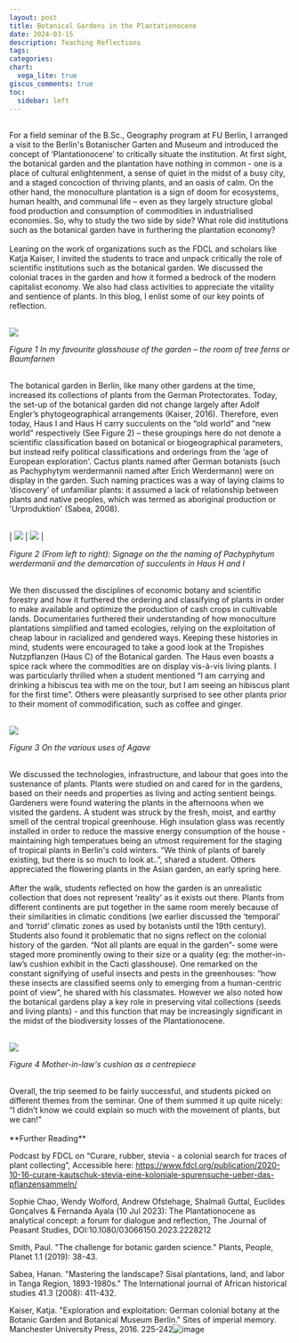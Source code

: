 ```yaml
---
layout: post
title: Botanical Gardens in the Plantationocene
date: 2024-03-15
description: Teaching Reflections
tags: 
categories: 
chart:
  vega_lite: true
giscus_comments: true
toc:
  sidebar: left
---
```


<br>

<div style="text-align: left">
For a field seminar of the B.Sc., Geography program at FU Berlin, I arranged a visit to the Berlin's Botanischer Garten and Museum and introduced the concept of ‘Plantationocene’ to critically situate the institution. At first sight, the botanical garden and the plantation have nothing in common - one is a place of cultural enlightenment, a sense of quiet in the midst of a busy city, and a staged concoction of thriving plants, and an oasis of calm. On the other hand, the monoculture plantation is a sign of doom for ecosystems, human health, and communal life – even as they largely structure global food production and consumption of commodities in industrialised economies. So, why to study the two side by side? What role did institutions such as the botanical garden have in furthering the plantation economy?
</div>

<br>

<div style="text-align: left">
Leaning on the work of organizations such as the FDCL and scholars like Katja Kaiser, I invited the students to trace and unpack critically the role of scientific institutions such as the botanical garden. We discussed the colonial traces in the garden and how it formed a bedrock of the modern capitalist economy. We also had class activities to appreciate the vitality and sentience of plants. In this blog, I enlist some of our key points of reflection.
</div>

<br>

![](/assets/uploads/blogs/blog1-1.jpg)

*Figure 1 In my favourite glasshouse of the garden – the room of tree ferns or Baumfarnen*

<br>

<div style="text-align: left">
The botanical garden in Berlin, like many other gardens at the time, increased its collections of plants from the German Protectorates. Today, the set-up of the botanical garden did not change largely after Adolf Engler’s phytogeographical arrangements (Kaiser, 2016).
Therefore, even today, Haus I and Haus H carry succulents on the “old world” and “new world” respectively (See Figure 2) – these groupings here do not denote a scientific classification based on botanical or biogeographical parameters, but instead reify political classifications and orderings from the ‘age of European exploration'. Cactus plants named after German botanists (such as Pachyphytym werdermannii named after Erich Werdermann) were on display in the garden. Such naming practices was a way of laying claims to ‘discovery’ of unfamiliar plants: it assumed a lack of relationship between plants and native peoples, which was termed as aboriginal production or 'Urproduktion' (Sabea, 2008).
</div>

<br>

| ![](/assets/uploads/blogs/blog1-20.jpg) | ![](/assets/uploads/blogs/blog1-21.jpg) |

*Figure 2 (From left to right): Signage on the the naming of Pachyphytum werdermanii and the demarcation of succulents in Haus H and I*

<br>

<div style="text-align: left">
We then discussed the disciplines of economic botany and scientific forestry and how it furthered the ordering and classifying of plants in order to make available and optimize the production of cash crops in cultivable lands. Documentaries furthered their understanding of how monoculture plantations simplified and tamed ecologies, relying on the exploitation of cheap labour in racialized and gendered ways. Keeping these histories in mind, students were encouraged to take a good look at the Tropishes Nutzpflanzen (Haus C) of the Botanical garden. The Haus even boasts a spice rack where the commodities are on display vis-à-vis living plants. I was particularly thrilled when a student mentioned “I am carrying and drinking a hibiscus tea with me on the tour, but I am seeing an hibiscus plant for the first time”. Others were pleasantly surprised to see other plants prior to their moment of commodification, such as coffee and ginger.
</div>

<br>

![](/assets/uploads/blogs/blog1-3.jpg)

*Figure 3 On the various uses of Agave*

<br>

<div style="text-align: left">
We discussed the technologies, infrastructure, and labour that goes into the sustenance of plants. Plants were studied on and cared for in the gardens, based on their needs and properties as living and acting sentient beings. Gardeners were found watering the plants in the afternoons when we visited the gardens. A student was struck by the fresh, moist, and earthy smell of the central tropical greenhouse. High insulation glass was recently installed in order to reduce the massive energy consumption of the house - maintaining high temperatues being an utmost requirement for the staging of tropical plants in Berlin's cold winters. “We think of plants of barely existing, but there is so much to look at..”, shared a student. Others appreciated the flowering plants in the Asian garden, an early spring here. 
</div>

<br>

<div style="text-align: left">
After the walk, students reflected on how the garden is an unrealistic collection that does not represent ‘reality’ as it exists out there.  Plants from different continents are put together in the same room merely because of their similarities in climatic conditions (we earlier discussed the ‘temporal’ and ‘torrid’ climatic zones as used by botanists until the 19th century). Students also found it problematic that no signs reflect on the colonial history of the garden. “Not all plants are equal in the garden”- some were staged more prominently owing to their size or a quality (eg: the mother-in-law’s cushion exhibit in the Cacti glasshouse). One remarked on the constant signifying of useful insects and pests in the greenhouses: “how these insects are classified seems only to emerging from a human-centric point of view”, he shared with his classmates. However we also noted how the botanical gardens play a key role in preserving vital collections (seeds and living plants) - and this function that may be  increasingly significant in the midst of the biodiversity losses of the Plantationocene.
</div>

<br>

![](/assets/uploads/blogs/blog1-4.jpg)

*Figure 4 Mother-in-law's cushion as a centrepiece*

<br>

<div style="text-align: left">
Overall, the trip seemed to be fairly successful, and students picked on different themes from the seminar.  One of them summed it up quite nicely: “I didn’t know we could explain so much with the movement of plants, but we can!”
</div>

<br> 
**Further Reading**

Podcast by FDCL on “Curare, rubber, stevia - a colonial search for traces of plant collecting”, Accessible here:
https://www.fdcl.org/publication/2020-10-16-curare-kautschuk-stevia-eine-koloniale-spurensuche-ueber-das-pflanzensammeln/

Sophie Chao, Wendy Wolford, Andrew Ofstehage, Shalmali Guttal, Euclides Gonçalves & Fernanda Ayala (10 Jul 2023): The Plantationocene as analytical concept: a forum for dialogue and reflection, The Journal of Peasant Studies, DOI:10.1080/03066150.2023.2228212

Smith, Paul. "The challenge for botanic garden science." Plants, People, Planet 1.1 (2019): 38-43.

Sabea, Hanan. "Mastering the landscape? Sisal plantations, land, and labor in Tanga Region, 1893-1980s." The International journal of African historical studies 41.3 (2008): 411-432.

Kaiser, Katja. "Exploration and exploitation: German colonial botany at the Botanic Garden and Botanical Museum Berlin." Sites of imperial memory. Manchester University Press, 2016. 225-242![image](https://github.com/charrlotteadelina/charrlotteadelina.github.io/assets/22673990/4cb71fcf-3c5f-434a-ae01-9c1df2bfe0ec)

